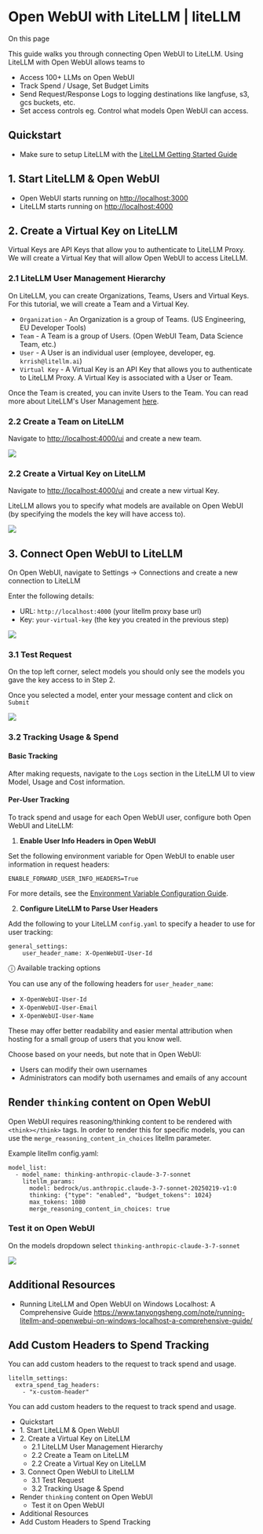 # Open WebUI with LiteLLM | liteLLM

On this page

This guide walks you through connecting Open WebUI to LiteLLM. Using LiteLLM with Open WebUI allows teams to

  * Access 100+ LLMs on Open WebUI
  * Track Spend / Usage, Set Budget Limits
  * Send Request/Response Logs to logging destinations like langfuse, s3, gcs buckets, etc.
  * Set access controls eg. Control what models Open WebUI can access.

## Quickstart​

  * Make sure to setup LiteLLM with the [LiteLLM Getting Started Guide](https://docs.litellm.ai/docs/proxy/docker_quick_start)

## 1\. Start LiteLLM & Open WebUI​

  * Open WebUI starts running on <http://localhost:3000>
  * LiteLLM starts running on <http://localhost:4000>

## 2\. Create a Virtual Key on LiteLLM​

Virtual Keys are API Keys that allow you to authenticate to LiteLLM Proxy. We will create a Virtual Key that will allow Open WebUI to access LiteLLM.

### 2.1 LiteLLM User Management Hierarchy​

On LiteLLM, you can create Organizations, Teams, Users and Virtual Keys. For this tutorial, we will create a Team and a Virtual Key.

  * `Organization` \- An Organization is a group of Teams. (US Engineering, EU Developer Tools)
  * `Team` \- A Team is a group of Users. (Open WebUI Team, Data Science Team, etc.)
  * `User` \- A User is an individual user (employee, developer, eg. `krrish@litellm.ai`)
  * `Virtual Key` \- A Virtual Key is an API Key that allows you to authenticate to LiteLLM Proxy. A Virtual Key is associated with a User or Team.

Once the Team is created, you can invite Users to the Team. You can read more about LiteLLM's User Management [here](https://docs.litellm.ai/docs/proxy/user_management_heirarchy).

### 2.2 Create a Team on LiteLLM​

Navigate to <http://localhost:4000/ui> and create a new team.

![](/assets/images/litellm_create_team-de6a9faa3cf43040cd7845e3d4adc533.gif)

### 2.2 Create a Virtual Key on LiteLLM​

Navigate to <http://localhost:4000/ui> and create a new virtual Key.

LiteLLM allows you to specify what models are available on Open WebUI (by specifying the models the key will have access to).

![](/assets/images/create_key_in_team_oweb-986dfe58f393f9d6887b7ad1ce7cc4f5.gif)

## 3\. Connect Open WebUI to LiteLLM​

On Open WebUI, navigate to Settings -> Connections and create a new connection to LiteLLM

Enter the following details:

  * URL: `http://localhost:4000` (your litellm proxy base url)
  * Key: `your-virtual-key` (the key you created in the previous step)

![](/assets/images/litellm_setup_openweb-436a66958edb2807b923d6c82b2e5491.gif)

### 3.1 Test Request​

On the top left corner, select models you should only see the models you gave the key access to in Step 2.

Once you selected a model, enter your message content and click on `Submit`

![](/assets/images/basic_litellm-ab3549cf6f1d3ff7f02ca10c5c18c90c.gif)

### 3.2 Tracking Usage & Spend​

#### Basic Tracking​

After making requests, navigate to the `Logs` section in the LiteLLM UI to view Model, Usage and Cost information.

#### Per-User Tracking​

To track spend and usage for each Open WebUI user, configure both Open WebUI and LiteLLM:

  1. **Enable User Info Headers in Open WebUI**

Set the following environment variable for Open WebUI to enable user information in request headers:
    
    
    ENABLE_FORWARD_USER_INFO_HEADERS=True  
    

For more details, see the [Environment Variable Configuration Guide](https://docs.openwebui.com/getting-started/env-configuration/#enable_forward_user_info_headers).

  2. **Configure LiteLLM to Parse User Headers**

Add the following to your LiteLLM `config.yaml` to specify a header to use for user tracking:
    
    
    general_settings:  
        user_header_name: X-OpenWebUI-User-Id  
    

ⓘ Available tracking options

You can use any of the following headers for `user_header_name`:

  * `X-OpenWebUI-User-Id`
  * `X-OpenWebUI-User-Email`
  * `X-OpenWebUI-User-Name`

These may offer better readability and easier mental attribution when hosting for a small group of users that you know well.

Choose based on your needs, but note that in Open WebUI:

  * Users can modify their own usernames
  * Administrators can modify both usernames and emails of any account

## Render `thinking` content on Open WebUI​

Open WebUI requires reasoning/thinking content to be rendered with `<think></think>` tags. In order to render this for specific models, you can use the `merge_reasoning_content_in_choices` litellm parameter.

Example litellm config.yaml:
    
    
    model_list:  
      - model_name: thinking-anthropic-claude-3-7-sonnet  
        litellm_params:  
          model: bedrock/us.anthropic.claude-3-7-sonnet-20250219-v1:0  
          thinking: {"type": "enabled", "budget_tokens": 1024}  
          max_tokens: 1080  
          merge_reasoning_content_in_choices: true  
    

### Test it on Open WebUI​

On the models dropdown select `thinking-anthropic-claude-3-7-sonnet`

![](/assets/images/litellm_thinking_openweb-5ec7dddb7e7b6a10252694c27cfc177d.gif)

## Additional Resources​

  * Running LiteLLM and Open WebUI on Windows Localhost: A Comprehensive Guide <https://www.tanyongsheng.com/note/running-litellm-and-openwebui-on-windows-localhost-a-comprehensive-guide/>

## Add Custom Headers to Spend Tracking​

You can add custom headers to the request to track spend and usage.
    
    
    litellm_settings:  
      extra_spend_tag_headers:  
        - "x-custom-header"  
    

You can add custom headers to the request to track spend and usage.

  * Quickstart
  * 1\. Start LiteLLM & Open WebUI
  * 2\. Create a Virtual Key on LiteLLM
    * 2.1 LiteLLM User Management Hierarchy
    * 2.2 Create a Team on LiteLLM
    * 2.2 Create a Virtual Key on LiteLLM
  * 3\. Connect Open WebUI to LiteLLM
    * 3.1 Test Request
    * 3.2 Tracking Usage & Spend
  * Render `thinking` content on Open WebUI
    * Test it on Open WebUI
  * Additional Resources
  * Add Custom Headers to Spend Tracking